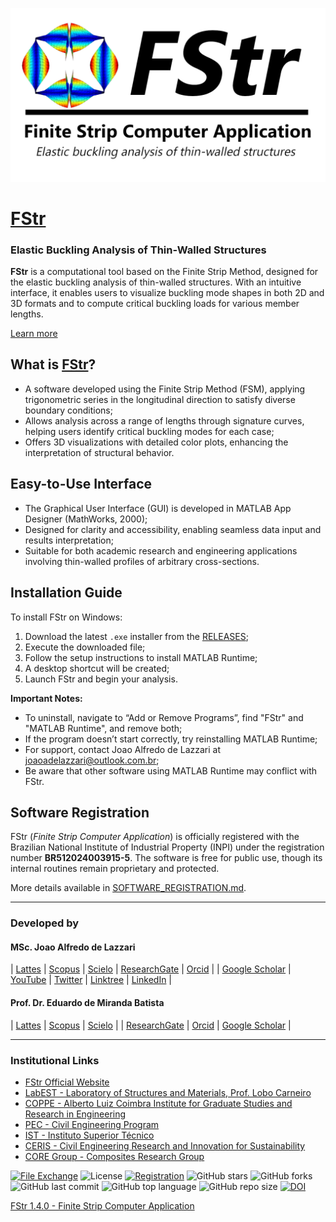 [![](https://github.com/joaoadelazzari/FStr/blob/master/images/logos/logo2020_1.png?raw=true)](https://sites.google.com/coc.ufrj.br/fstr)

# [FStr](https://sites.google.com/coc.ufrj.br/fstr)
### Elastic Buckling Analysis of Thin-Walled Structures

**FStr** is a computational tool based on the Finite Strip Method, designed for the elastic buckling analysis of thin-walled structures. With an intuitive interface, it enables users to visualize buckling mode shapes in both 2D and 3D formats and to compute critical buckling loads for various member lengths.

[Learn more](https://sites.google.com/coc.ufrj.br/fstr)

## What is [FStr](https://sites.google.com/coc.ufrj.br/fstr)?
- A software developed using the Finite Strip Method (FSM), applying trigonometric series in the longitudinal direction to satisfy diverse boundary conditions;
- Allows analysis across a range of lengths through signature curves, helping users identify critical buckling modes for each case;
- Offers 3D visualizations with detailed color plots, enhancing the interpretation of structural behavior.

## Easy-to-Use Interface
- The Graphical User Interface (GUI) is developed in MATLAB App Designer (MathWorks, 2000);
- Designed for clarity and accessibility, enabling seamless data input and results interpretation;
- Suitable for both academic research and engineering applications involving thin-walled profiles of arbitrary cross-sections.

## Installation Guide
To install FStr on Windows:

1. Download the latest `.exe` installer from the [RELEASES](https://github.com/joaoadelazzari/FStr/releases/);
2. Execute the downloaded file;
3. Follow the setup instructions to install MATLAB Runtime;
4. A desktop shortcut will be created;
5. Launch FStr and begin your analysis.

**Important Notes:**
- To uninstall, navigate to “Add or Remove Programs”, find "FStr" and "MATLAB Runtime", and remove both;
- If the program doesn’t start correctly, try reinstalling MATLAB Runtime;
- For support, contact Joao Alfredo de Lazzari at joaoadelazzari@outlook.com.br;
- Be aware that other software using MATLAB Runtime may conflict with FStr.

## Software Registration
FStr (*Finite Strip Computer Application*) is officially registered with the Brazilian National Institute of Industrial Property (INPI) under the registration number **BR512024003915-5**. The software is free for public use, though its internal routines remain proprietary and protected.

More details available in [SOFTWARE_REGISTRATION.md](https://github.com/joaoadelazzari/FStr/blob/master/SOFTWARE_REGISTRATION.md).

---

### Developed by

#### MSc. Joao Alfredo de Lazzari

| [Lattes](http://lattes.cnpq.br/5703194372541843) | [Scopus](https://www.scopus.com/authid/detail.uri?authorId=57220023113) | [Scielo](https://search.scielo.org/?lang=en&q=au:LAZZARI,+JOAO+ALFREDO) | [ResearchGate](https://www.researchgate.net/profile/Joao_Alfredo_De_Lazzari) | [Orcid](https://orcid.org/0000-0002-3176-3006) |
| [Google Scholar](https://scholar.google.com.br/citations?user=BlluIXQAAAAJ&hl=pt-BR) | [YouTube](https://www.youtube.com/channel/UCm0V8LURETmUf7Bg3aVuPaQ) | [Twitter](https://twitter.com/joaoadelazzari) | [Linktree](https://linktr.ee/FStr) | [LinkedIn](https://www.linkedin.com/in/joaoalfredo/) |

#### Prof. Dr. Eduardo de Miranda Batista

| [Lattes](http://lattes.cnpq.br/9045444814367137) | [Scopus](https://www.scopus.com/authid/detail.uri?authorId=7006940844) | [Scielo](https://www.scielo.br/cgi-bin/wxis.exe/iah/?IsisScript=iah/iah.xis&base=article^dlibrary&fmt=iso.pft&lang=i&nextAction=lnk&indexSearch=AU&exprSearch=BATISTA,+EDUARDO+DE+MIRANDA) |
| [ResearchGate](https://www.researchgate.net/profile/Eduardo-Batista-5) | [Orcid](https://orcid.org/0000-0002-6317-6789) | [Google Scholar](https://scholar.google.com.br/citations?user=J4uahxcAAAAJ&hl=pt-BR) |

---

### Institutional Links
- [FStr Official Website](https://sites.google.com/coc.ufrj.br/fstr)
- [LabEST - Laboratory of Structures and Materials, Prof. Lobo Carneiro](http://www.labest.coc.ufrj.br/)
- [COPPE - Alberto Luiz Coimbra Institute for Graduate Studies and Research in Engineering](https://coppe.ufrj.br/en/)
- [PEC - Civil Engineering Program](http://www.coc.ufrj.br/en/)
- [IST - Instituto Superior Técnico](https://tecnico.ulisboa.pt/en/)
- [CERIS - Civil Engineering Research and Innovation for Sustainability](https://ceris.pt/)
- [CORE Group - Composites Research Group](https://coregroup.tecnico.ulisboa.pt/)

<meta name="google-site-verification" content="1-sKvhQ7zP-8J7vif_OdLUYZ0n5FjT5YVvuiSuGT4yM" />

[![File Exchange](https://img.shields.io/badge/Downloads_MATLAB_File_Exchange-205-blue.svg)](https://www.mathworks.com/matlabcentral/fileexchange/74306)
![License](https://img.shields.io/github/license/joaoadelazzari/FStr)
[![Registration](https://img.shields.io/badge/Registration-BR512024003915_5-green)](https://www.gov.br/inpi/pt-br)
![GitHub stars](https://img.shields.io/github/stars/joaoadelazzari/FStr?style=social)
![GitHub forks](https://img.shields.io/github/forks/joaoadelazzari/FStr?style=social)
![GitHub last commit](https://img.shields.io/github/last-commit/joaoadelazzari/FStr)
![GitHub top language](https://img.shields.io/github/languages/top/joaoadelazzari/FStr)
![GitHub repo size](https://img.shields.io/github/repo-size/joaoadelazzari/FStr)
[![DOI](https://img.shields.io/badge/DOI-Journal_Paper-red)](https://doi.org/10.1590/0370-44672020740065)

<script type="text/javascript" src="//cdn.plu.mx/widget-summary.js"></script>

<a href="https://plu.mx/plum/a/?datasearch_id=050052054099099120102112104051%3AMENDELEY_DATA" data-hide-print="true" class="plumx-summary plum-bigben-theme" data-site="plum" data-hide-when-empty="true">FStr 1.4.0 - Finite Strip Computer Application</a>
